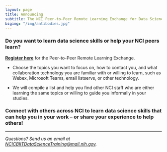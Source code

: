 ```yaml
---
layout: page
title: Announcing 
subtitle: The NCI Peer-to-Peer Remote Learning Exchange for Data Science
bigimg: "/img/antibodies.jpg"
---
```


### Do you want to learn data science skills or help your NCI peers learn?

**[Register here](http://bit.ly/NCI_datascience_peer2peer)** for the Peer-to-Peer Remote Learning Exchange.

* Choose the topics you want to focus on, how to contact you, and what collaboration technology you are familiar with or willing to learn, such as Webex, Microsoft Teams, email listservs, or other technology.

* We will compile a list and help you find other NCI staff who are either learning the same topics or willing to guide you informally in your studies.

### Connect with others across NCI to learn data science skills that can help you in your work – or share your experience to help others!
---
*Questions? Send us an email at [NCICBIITDataScienceTraining@mail.nih.gov](mailto:NCICBIITDataScienceTraining@mail.nih.gov).*
